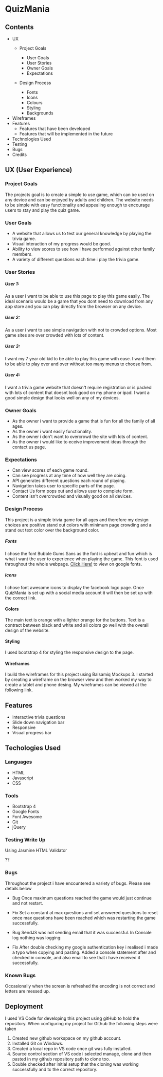 # QuizMania


## Contents

* UX 
    * Project Goals
      * User Goals
      * User Stories
      * Owner Goals
      * Expectations
    
    * Design Process
        * Fonts
        * Icons
        * Colours
        * Styling
        * Backgrounds
* Wireframes 
* Features 
    * Features that have been developed
    *  Features that will be implemented in the future
* Technologies Used 
* Testing
* Bugs
* Credits


## UX (User Experience) 
### Project Goals
The projects goal is to create a simple to use game, which can be used on any device and can be enjoyed by adults and children. The website needs to be simple with easy functionality and appealing enough to encourage users to stay and play the quiz game.

### User Goals
* A website that allows us to test our general knowledge by playing the trivia game.
* Visual interaction of my progress would be good.
* Ability to view scores to see how i have performed against other family members.
* A variety of different questions each time i play the trivia game.

### User Stories
##### User 1:
As a user i want to be able to use this page to play this game easily. The ideal scenario would be a game that you dont need to download from any app store and you can play directly from the browser on any device.

##### User 2:
As a user i want to see simple navigation with not to crowded options. Most game sites are over crowded with lots of content.

##### User 3:
I want my 7 year old kid to be able to play this game with ease. I want them to be able to play over and over without too many menus to choose from.

##### User 4:
I want a trivia game website that doesn't require registration or is packed with lots of content that doesnt look good on my phone or ipad.  I want a good simple design that looks well on any of my devices.


### Owner Goals

* As the owner i want to provide a game that is fun for all the family of all ages.
* As the owner i want easily functionality.
* As the owner i don't want to overcrowd the site with lots of content.
* As the owner i would like to eceive improvement ideas through the contact us page.


### Expectations
* Can view scores of each game round.
* Can see progress at any time of how well they are doing.
* API generates different questions each round of playing.
* Navigation takes user to specific parts of the page.
* Contact Us form pops out and allows user to complete form.
* Content isn't overcrowded and visually good on all devices.

### Design Process
This project is a simple trivia game for all ages and therefore my design choices are positive stand out colors with minimum page crowding and a stand out text color over the background color.

##### Fonts
I chose the font Bubble Gums Sans as the font is upbeat and fun which is what i want the user to experience when playing the game. This font is used throughout the whole webpage. <a href="https://fonts.google.com/specimen/Bubblegum+Sans">Click Here!</a> to view on google fonts.

##### Icons
I chose font awesome icons to display the facebook logo page. Once QuizMania is set up with a social media account it will then be set up with the correct link.
#### Colors
The main text is orange with a lighter orange for the buttons. Text is a contract between black and white and all colors go well with the overall design of the website.

#### Styling
I used bootstrap 4 for styling the responsive design to the page. 


#### Wireframes
I build the wireframes for this project using Balsamiq Mockups 3. I started by creating a wireframe on the browser view and then worked my way to create a tablet and phone desing. My wireframes can be viewed at the following link.

## Features
* Interactive trivia questions
* Slide down navigation bar
* Responsive
* Visual progress bar


## Techologies Used

### Languages
* HTML
* Javascript
* CSS

### Tools
* Bootstrap 4
* Google Fonts
* Font Awesome
* Git
* jQuery

### Testing Write Up
Using Jasmine
HTML Validator

??

### Bugs

Throughout the project i have encountered a variety of bugs. Please see details below

* Bug
Once maximum questions reached the game would just continue and not restart.
* Fix
Set a constant at max questions and set answered questions to reset once max questions have been reached which was restarting the game successfully.

* Bug
SendJS was not sending email that it was successful. In Console log nothing was logging
* Fix
After double checking my google authentication key i realised i made a typo when copying and pasting. Added a console statement after and checked in console, and also email to see that i have received it successfully.

### Known Bugs
Occasionally when the screen is refreshed the encoding is not correct and letters are messed up.


## Deployment
I used VS Code for developing this project using gitHub to hold the repository.
When configuring my project for Github the following steps were taken
 
 1. Created new github workspace on my github account.
 2. Installed Git on Windows.
 3. Created a local repo in VS code once git was fully installed.
 4. Source control section of VS code i selected manage, clone and then pasted in my github repository path to clone too.
 5. Double checked after initial setup that the cloning was working successfully and to the correct repository.